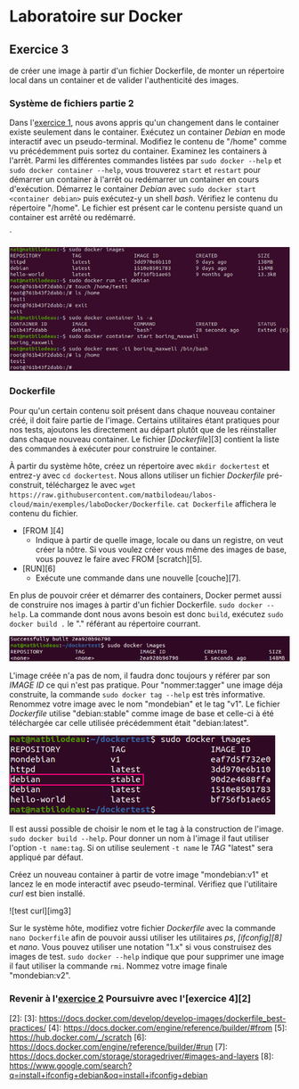 # Laboratoire sur Docker

## Exercice 3
 de créer une image à partir d'un fichier Dockerfile,  de monter un répertoire local dans un container et de valider l'authenticité des images.

### Système de fichiers partie 2
Dans l'[exercice 1][0], nous avons appris qu'un changement dans le container existe seulement dans le container. Exécutez un container _Debian_ en mode interactif avec un pseudo-terminal. Modifiez le contenu de "/home" comme vu précédemment puis sortez du container. Examinez les containers à l'arrêt. Parmi les différentes commandes listées par `sudo docker --help` et `sudo docker container --help`, vous trouverez `start` et `restart` pour démarrer un container à l'arrêt ou redémarrer un container en cours d'exécution. Démarrez le container _Debian_ avec `sudo docker start <container debian>` puis exécutez-y un shell _bash_. Vérifiez le contenu du répertoire "/home". Le fichier est présent car le contenu persiste quand un container est arrêté ou redémarré.

`

![stop - start][img0]

### Dockerfile
Pour qu'un certain contenu soit présent dans chaque nouveau container créé, il doit faire partie de l'image. Certains utilitaires étant pratiques pour nos tests, ajoutons les directement au départ plutôt que de les réinstaller dans chaque nouveau container. Le fichier [_Dockerfile_][3] contient la liste des commandes à exécuter pour construire le container.

À partir du système hôte, créez un répertoire avec `mkdir dockertest` et entrez-y avec `cd dockertest`. Nous allons utiliser un fichier _Dockerfile_ pré-construit, téléchargez le avec `wget https://raw.githubusercontent.com/matbilodeau/labos-cloud/main/exemples/laboDocker/Dockerfile`. `cat Dockerfile` affichera le contenu du fichier.

* [FROM ][4]
  * Indique à partir de quelle image, locale ou dans un registre, on veut créer la nôtre. Si vous voulez créer vous même des images de base, vous pouvez le faire avec FROM [scratch][5].
* [RUN][6]
  * Exécute une commande dans une nouvelle [couche][7].

En plus de pouvoir créer et démarrer des containers, Docker permet aussi de construire nos images à partir d'un fichier Dockerfile. `sudo docker --help`. La commande dont nous avons besoin est donc `build`, exécutez `sudo docker build .` le "." référant au répertoire courrant.

![pas de nom][img1]

L'image créée n'a pas de nom, il faudra donc toujours y référer par son _IMAGE ID_ ce qui n'est pas pratique. Pour "nommer:tagger" une image déja construite, la commande `sudo docker tag --help` est très informative. Renommez votre image avec le nom "mondebian" et le tag "v1". Le fichier _Dockerfile_ utilise "debian:stable" comme image de base et celle-ci à été téléchargée car celle utilisée précédemment était "debian:latest".

![pas de nom][img2]

Il est aussi possible de choisir le nom et le tag à la construction de l'image. `sudo docker build --help`. Pour donner un nom à l'image il faut utiliser l'option `-t name:tag`. Si on utilise seulement `-t name` le _TAG_ "latest" sera appliqué par défaut.

Créez un nouveau container à partir de votre image "mondebian:v1" et lancez le en mode interactif avec pseudo-terminal. Vérifiez que l'utilitaire _curl_ est bien installé.

![test curl][img3]

Sur le système hôte, modifiez votre fichier _Dockerfile_ avec la commande `nano Dockerfile` afin de pouvoir aussi utiliser les utilitaires _ps_, _[ifconfig][8]_ et _nano_. Vous pouvez utiliser une notation "1.x" si vous construisez des images de test. `sudo docker --help` indique que pour supprimer une image il faut utiliser la commande `rmi`. Nommez votre image finale "mondebian:v2".


### Revenir à l'[exercice 2][1]                  Poursuivre avec l'[exercice 4][2]               

[0]: ./laboDocker.html
[1]: ./laboDocker1.html
[2]:
[3]: https://docs.docker.com/develop/develop-images/dockerfile_best-practices/
[4]: https://docs.docker.com/engine/reference/builder/#from
[5]: https://hub.docker.com/_/scratch
[6]: https://docs.docker.com/engine/reference/builder/#run
[7]: https://docs.docker.com/storage/storagedriver/#images-and-layers
[8]: https://www.google.com/search?q=install+ifconfig+debian&oq=install+ifconfig+debian

[img0]: ./img/docker/docker3-0.png "persistance dans le meme container"
[img1]: ./img/docker/docker3-1.png "image sans nom:tag"
[img2]: ./img/docker/docker3-2.png "image de base téléchargée"
[img2]: ./img/docker/docker3-3.png "test curl"
